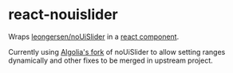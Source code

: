 # react-nouislider

Wraps [leongersen/noUiSlider](https://github.com/leongersen/noUiSlider) in a [react component](https://facebook.github.io/react/docs/component-api.html).

Currently using [Algolia's fork](https://github.com/algolia/noUiSlider/tree/algolia-fork) of noUiSlider to allow setting ranges dynamically and other fixes to be merged in upstream project.
